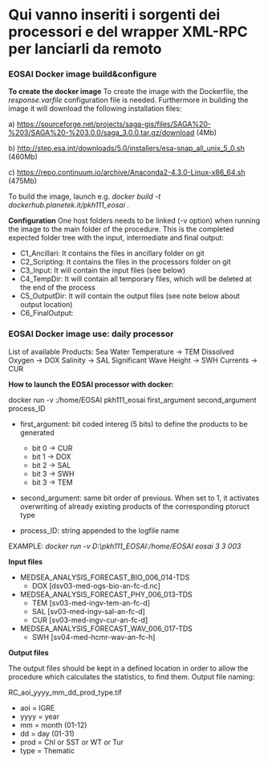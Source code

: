 # Qui vanno inseriti i sorgenti dei processori e del wrapper XML-RPC per lanciarli da remoto

### EOSAI Docker image build&configure

**To create the docker image**
To create the image with the Dockerfile, the *response.varfile* configuration file is needed. 
Furthermore in building the image it will download the following installation files:

a) https://sourceforge.net/projects/saga-gis/files/SAGA%20-%203/SAGA%20-%203.0.0/saga_3.0.0.tar.gz/download (4Mb)

b) http://step.esa.int/downloads/5.0/installers/esa-snap_all_unix_5_0.sh (460Mb)

c) https://repo.continuum.io/archive/Anaconda2-4.3.0-Linux-x86_64.sh (475Mb)

To build the image, launch e.g.
*docker build -t dockerhub.planetek.it/pkh111_eosai .*

**Configuration**
One host folders needs to be linked (-v option) when running the image to the main folder of the procedure.
This is the completed expected folder tree with the input, intermediate and final output:
- C1_Ancillari: It contains the files in ancillary folder on git
- C2_Scripting: It contains the files in the processors folder on git
- C3_Input: It will contain the input files (see below)
- C4_TempDir: It will contain all temporary files, which will be deleted at the end of the process
- C5_OutputDir: It will contain the output files (see note below about output location)
- C6_FinalOutput:

### EOSAI Docker image use: daily processor

List of available Products:
Sea Water Temperature -> TEM
Dissolved Oxygen -> DOX
Salinity -> SAL
Significant Wave Height -> SWH
Currents -> CUR

**How to launch the EOSAI processor with docker:**

docker run -v <host path to main folder>:/home/EOSAI pkh111_eosai first_argument second_argument process_ID

* first_argument: bit coded intereg (5 bits) to define the products to be generated
    - bit 0 -> CUR
    - bit 1 -> DOX
    - bit 2 -> SAL
    - bit 3 -> SWH
    - bit 3 -> TEM

* second_argument: same bit order of previous. When set to 1, it activates overwriting of already existing products of the corresponding ptoruct type
* process_ID: string appended to the logfile name

EXAMPLE:
*docker run -v D:\pkh111_EOSAI:/home/EOSAI eosai 3 3 003*

**Input files**

* MEDSEA_ANALYSIS_FORECAST_BIO_006_014-TDS
    - DOX [dsv03-med-ogs-bio-an-fc-d.nc]
* MEDSEA_ANALYSIS_FORECAST_PHY_006_013-TDS
    - TEM [sv03-med-ingv-tem-an-fc-d]
    - SAL [sv03-med-ingv-sal-an-fc-d]
    - CUR [sv03-med-ingv-cur-an-fc-d]
* MEDSEA_ANALYSIS_FORECAST_WAV_006_017-TDS
    - SWH [sv04-med-hcmr-wav-an-fc-h]

**Output files**

The output files should be kept in a defined location in order to allow the procedure which calculates the statistics, to find them.
Output file naming:

RC_aoi_yyyy_mm_dd_prod_type.tif

- aoi = IGRE
- yyyy = year
- mm = month (01-12)
- dd = day (01-31)
- prod = Chl or SST or WT or Tur
- type = Thematic

